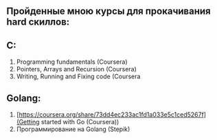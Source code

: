 ## Пройденные мною курсы для прокачивания hard скиллов:

## C:
  1. Programming fundamentals (Coursera)
  2. Pointers, Arrays and Recursion (Coursera) 
  3. Writing, Running and Fixing code (Coursera

## Golang:
  1. [https://coursera.org/share/73dd4ec233ac1fd1a033e5c1ced5267f](Getting started with Go (Coursera))
  5. Программирование на Golang (Stepik)
